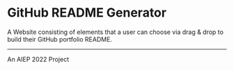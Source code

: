 # GitHub README Generator

A Website consisting of elements that a user can choose via drag & drop to build their GitHub portfolio README.

---
An AIEP 2022 Project 
